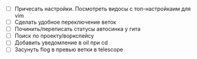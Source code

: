 - [ ] Причесать настройки. Посмотреть видосы с топ-настройкаим для vim
- [ ] Сделать удобное переключение веток
- [ ] Починить/переписать статусы автосинка у гита
- [ ] Поиск по проекту/воркспейсу
- [ ] Добавить уведомление в oil при cd
- [ ] Засунуть flog в превью ветки в telescope
